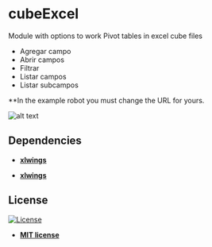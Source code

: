 # cubeExcel

Module with options to work Pivot tables in excel cube files


<ul>
  <li>Agregar campo</li>  
  <li>Abrir campos</li>
  <li>Filtrar</li>
  <li>Listar campos</li>
  <li>Listar subcampos</li>
 
</ul>  

**In the example robot you must change the URL for yours.

![alt text](https://github.com/rocketbot-cl/cubeexcel/blob/master/example/cube.png)

<h2>Dependencies</h2>

<ul>
  <li>
    <strong>
      <a href="https://pypi.org/project/xlwings/">xlwings</a>
    </strong> 
  </li>  
</ul>  

<ul>
  <li>
    <strong>
      <a href="https://pypi.org/project/xlwings/">xlwings</a>
    </strong> 
  </li>  
</ul>  

<h2>License</h2>

<p><a href="http://badges.mit-license.org" rel="nofollow"><img src="https://camo.githubusercontent.com/107590fac8cbd65071396bb4d04040f76cde5bde/687474703a2f2f696d672e736869656c64732e696f2f3a6c6963656e73652d6d69742d626c75652e7376673f7374796c653d666c61742d737175617265" alt="License" data-canonical-src="http://img.shields.io/:license-mit-blue.svg?style=flat-square" style="max-width:100%;"></a></p>

<ul>
  <li><strong><a href="http://opensource.org/licenses/mit-license.php" rel="nofollow">MIT license</a></strong></li>
</ul>  
